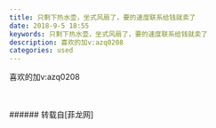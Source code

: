 ```yaml
---
title: 只剩下热水壶，坐式风扇了，要的速度联系给钱就卖了
date: 2018-9-5 18:55
keywords: 只剩下热水壶，坐式风扇了，要的速度联系给钱就卖了
description: 喜欢的加v:azq0208
categories: used
---
```

<td class="t_f" id="postmessage_1731529">

喜欢的加v:azq0208<br/>
<img alt="" border="0" class="zoom" data-cf-modified-4f8ce8fe28d47872c5da442d-="" file="http://www.flw.ph/data/appbyme/upload/image/201809/05/qQACwsFu35is.jpg" id="aimg_L0nqb" lazyloadthumb="1" onclick="" onmouseover="" src="http://www.flw.ph/data/appbyme/upload/image/201809/05/qQACwsFu35is.jpg"/><br/>
<br/>
<img alt="" border="0" class="zoom" data-cf-modified-4f8ce8fe28d47872c5da442d-="" file="http://www.flw.ph/data/appbyme/upload/image/201809/05/mVEMozcI88PD.jpg" id="aimg_UV9Qy" lazyloadthumb="1" onclick="" onmouseover="" src="http://www.flw.ph/data/appbyme/upload/image/201809/05/mVEMozcI88PD.jpg"/><br/>
<br/>
</td>
###### 转载自[菲龙网]